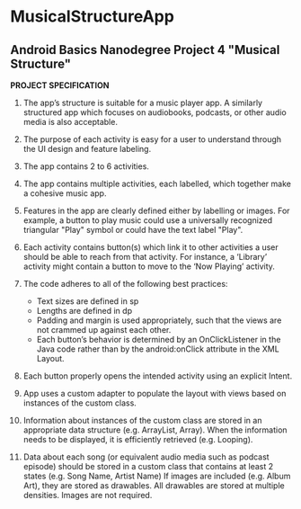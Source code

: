 # MusicalStructureApp

## Android Basics Nanodegree Project 4 "Musical Structure"

<b>PROJECT SPECIFICATION</b>

1. The app’s structure is suitable for a music player app. A similarly structured app which focuses on audiobooks, podcasts, or other audio media is also acceptable.

2. The purpose of each activity is easy for a user to understand through the UI design and feature labeling.

3. The app contains 2 to 6 activities.

4. The app contains multiple activities, each labelled, which together make a cohesive music app.

5. Features in the app are clearly defined either by labelling or images. For example, a button to play music could use a universally recognized triangular "Play" symbol or could have the text label "Play".

6. Each activity contains button(s) which link it to other activities a user should be able to reach from that activity. For instance, a ‘Library’ activity might contain a button to move to the ‘Now Playing’ activity.

7. The code adheres to all of the following best practices:
   - Text sizes are defined in sp
   - Lengths are defined in dp
   - Padding and margin is used appropriately, such that the views are not crammed up against each other.
   - Each button’s behavior is determined by an OnClickListener in the Java code rather than by the android:onClick attribute in the XML Layout.

8. Each button properly opens the intended activity using an explicit Intent.

9. App uses a custom adapter to populate the layout with views based on instances of the custom class.

10. Information about instances of the custom class are stored in an appropriate data structure (e.g. ArrayList, Array). When the information needs to be displayed, it is efficiently retrieved (e.g. Looping).

11. Data about each song (or equivalent audio media such as podcast episode) should be stored in a custom class that contains at least 2 states (e.g. Song Name, Artist Name) If images are included (e.g. Album Art), they are stored as drawables. All drawables are stored at multiple densities. Images are not required.

